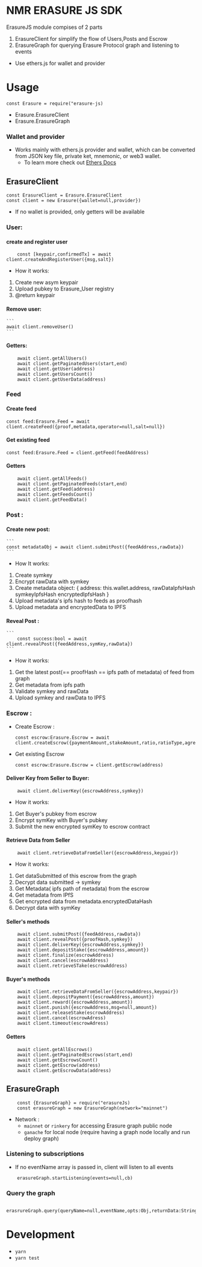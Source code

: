 # NMR ERASURE JS SDK
ErasureJS module compises of 2 parts
1. ErasureClient for simplify the flow of Users,Posts and Escrow
2. ErasureGraph for querying Erasure Protocol graph and listening to events

- Use ethers.js for wallet and provider

# Usage
```
const Erasure = require("erasure-js)
```

- Erasure.ErasureClient
- Erasure.ErasureGraph

### Wallet and provider

- Works mainly with ethers.js provider and wallet, which can be converted from JSON key file, private ket, mnemonic, or web3 wallet.
  - To learn more check out [Ethers Docs](https://docs.ethers.io)

## ErasureClient
```
const ErasureClient = Erasure.ErasureClient
const client = new Erasure({wallet=null,provider})
```
- If no wallet is provided, only getters will be available

### User:
#### create and register user 
```
    const [keypair,confirmedTx] = await client.createAndRegisterUser({msg,salt})
```
- How it works:
1. Create new asym keypair
2. Upload pubkey to Erasure_User registry
3. @return keypair

#### Remove user:
    ```
    await client.removeUser()
    ```
#### Getters:
```
    await client.getAllUsers()
    await client.getPaginatedUsers(start,end)
    await client.getUser(address)
    await client.getUsersCount()
    await client.getUserData(address)
```
### Feed 
#### Create feed
```
const feed:Erasure.Feed = await client.createFeed({proof,metadata,operator=null,salt=null})
```

#### Get existing feed
```
const feed:Erasure.Feed = client.getFeed(feedAddress)
```
#### Getters
```
    await client.getAllFeeds()
    await client.getPaginatedFeeds(start,end)
    await client.getFeed(address)
    await client.getFeedsCount()
    await client.getFeedData()
```    
### Post : 
#### Create new post: 
    ```
    const metadataObj = await client.submitPost({feedAddress,rawData})
    ```
- How It works:    
1. Create symkey
2. Encrypt rawData with symkey
3. Create metadata object:
{
    address: this.wallet.address,
    rawDataIpfsHash
    symkeyIpfsHash
    encryptedIpfsHash
}
4. Upload metadata's ipfs hash to feeds as proofhash
5. Upload metadata and encryptedData to IPFS

####  Reveal Post :
    ```
        const success:bool = await client.revealPost({feedAddress,symKey,rawData})
    ```
- How it works:
1. Get the latest post(== proofHash == ipfs path of metadata) of feed from graph
2. Get metadata from ipfs path
3. Validate symkey and rawData
4. Upload symkey and rawData to IPFS 

### Escrow : 
-  Create Escrow :
     ``` 
     const escrow:Erasure.Escrow = await client.createEscrow({paymentAmount,stakeAmount,ratio,ratioType,agreementCountdown,buyer=null,seller=null,operator=null,salt=null,metadata=null})
     ```
- Get existing Escrow
    ```
    const escrow:Erasure.Escrow = client.getEscrow(address)
    ```

#### Deliver Key from Seller to Buyer:
```
    await client.deliverKey({escrowAddress,symkey})
```
-  How it works:
1. Get Buyer's pubkey from escrow 
2. Encrypt symKey with Buyer's pubkey 
3. Submit the new encrypted symKey to escrow contract
#### Retrieve Data from Seller
```
    await client.retrieveDataFromSeller({escrowAddress,keypair}) 
```
- How it works:
1. Get dataSubmitted of this escrow from the graph
2. Decrypt data submitted -> symkey
3. Get Metadata( ipfs path of metadata) from the escrow
4. Get metadata from IPfS
5. Get encrypted data from metadata.encryptedDataHash
6. Decrypt data with symKey
####  Seller's methods
```
    await client.submitPost({feedAddress,rawData})
    await client.revealPost({proofHash,symkey})
    await client.deliverKey({escrowAddress,symkey})
    await client.depositStake({escrowAddress,amount})
    await client.finalize(escrowAddress)
    await client.cancel(escrowAddress)
    await client.retrieveSTake(escrowAddress)
```
#### Buyer's methods
```
    await client.retrieveDataFromSeller({escrowAddress,keypair}) 
    await client.depositPayment({escrowAddress,amount})
    await client.reward({escrowAddress,amount})
    await client.punish({escrowAddress,msg=null,amount})
    await client.releaseStake(escrowAddress)
    await client.cancel(escrowAdress)
    await client.timeout(escrowAdress)
```  
#### Getters
```
    await client.getAllEscrows()
    await client.getPaginatedEscrows(start,end)
    await client.getEscrowsCount()
    await client.getEscrow(address)
    await client.getEscrowData(address)
```  

## ErasureGraph
```
    const {ErasureGraph} = require("erasureJs)
    const erasureGraph = new ErasureGraph(network="mainnet") 
```
- Network : 
    + `mainnet` or `rinkery` for accessing Erasure graph public node
    + `ganache` for local node (require having a graph node locally and run deploy graph)
### Listening to subscriptions 
- If no eventName array is passed in, client will listen to all events
```
    erasureGraph.startListening(events=null,cb) 
```
### Query the graph
```
    erasrureGraph.query(queryName=null,eventName,opts:Obj,returnData:String)
```




# Development

- `yarn`
- `yarn test`

